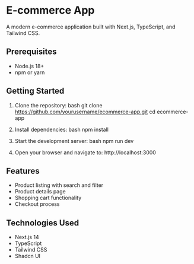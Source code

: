 # E-commerce App
A modern e-commerce application built with Next.js, TypeScript, and Tailwind CSS.

## Prerequisites

- Node.js 18+ 
- npm or yarn

## Getting Started

1. Clone the repository:
bash
git clone https://github.com/yourusername/ecommerce-app.git
cd ecommerce-app

2. Install dependencies:
bash
npm install

3. Start the development server:
bash
npm run dev

4. Open your browser and navigate to:
http://localhost:3000

## Features

- Product listing with search and filter
- Product details page
- Shopping cart functionality
- Checkout process

## Technologies Used

- Next.js 14
- TypeScript
- Tailwind CSS
- Shadcn UI
